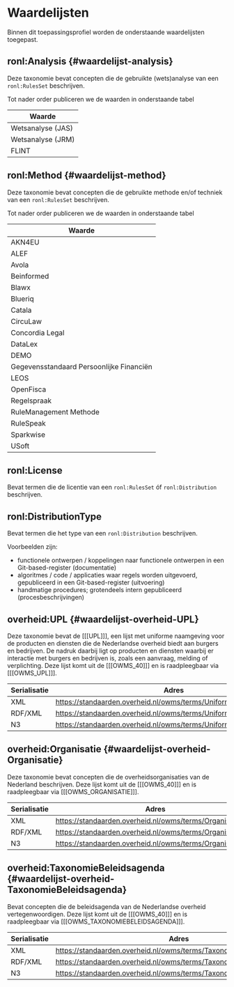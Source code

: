 # Waardelijsten

Binnen dit toepassingsprofiel worden de onderstaande waardelijsten toegepast.

## ronl:Analysis {#waardelijst-analysis}

Deze taxonomie bevat concepten die de gebruikte (wets)analyse van een `ronl:RulesSet` beschrijven.

Tot nader order publiceren we de waarden in onderstaande tabel

| Waarde            |
| ----------------- |
| Wetsanalyse (JAS) |
| Wetsanalyse (JRM) |
| FLINT             |

## ronl:Method {#waardelijst-method}

Deze taxonomie bevat concepten die de gebruikte methode en/of techniek van een `ronl:RulesSet` beschrijven.

Tot nader order publiceren we de waarden in onderstaande tabel

| Waarde                                   |
| ---------------------------------------- |
| AKN4EU                                   |
| ALEF                                     |
| Avola                                    |
| Beinformed                               |
| Blawx                                    |
| Blueriq                                  |
| Catala                                   |
| CircuLaw                                 |
| Concordia Legal                          |
| DataLex                                  |
| DEMO                                     |
| Gegevensstandaard Persoonlijke Financiën |
| LEOS                                     |
| OpenFisca                                |
| Regelspraak                              |
| RuleManagement Methode                   |
| RuleSpeak                                |
| Sparkwise                                |
| USoft                                    |

## ronl:License

Bevat termen die de licentie van een `ronl:RulesSet` óf `ronl:Distribution` beschrijven.

## ronl:DistributionType

Bevat termen die het type van een `ronl:Distribution` beschrijven.

Voorbeelden zijn:

- functionele ontwerpen / koppelingen naar functionele ontwerpen in een Git-based-register (documentatie)
- algoritmes / code / applicaties waar regels worden uitgevoerd, gepubliceerd in een Git-based-register (uitvoering)
- handmatige procedures; grotendeels intern gepubliceerd (procesbeschrijvingen)

## overheid:UPL {#waardelijst-overheid-UPL}

Deze taxonomie bevat de [[[UPL]]], een lijst met uniforme naamgeving voor de producten en diensten die de Nederlandse overheid biedt aan burgers en bedrijven. De nadruk daarbij ligt op producten en diensten waarbij er interactie met burgers en bedrijven is, zoals een aanvraag, melding of verplichting. Deze lijst komt uit de [[[OWMS_40]]] en is raadpleegbaar via [[[OWMS_UPL]]].

| Serialisatie | Adres                                                              |
| ------------ | ------------------------------------------------------------------ |
| XML          | https://standaarden.overheid.nl/owms/terms/UniformeProductnaam.xml |
| RDF/XML      | https://standaarden.overheid.nl/owms/terms/UniformeProductnaam.rdf |
| N3           | https://standaarden.overheid.nl/owms/terms/UniformeProductnaam.n3  |

## overheid:Organisatie {#waardelijst-overheid-Organisatie}

Deze taxonomie bevat concepten die de overheidsorganisaties van de Nederland beschrijven. Deze lijst komt uit de
[[[OWMS_40]]] en is raadpleegbaar via [[[OWMS_ORGANISATIE]]].

| Serialisatie | Adres                                                      |
| ------------ | ---------------------------------------------------------- |
| XML          | https://standaarden.overheid.nl/owms/terms/Organisatie.xml |
| RDF/XML      | https://standaarden.overheid.nl/owms/terms/Organisatie.rdf |
| N3           | https://standaarden.overheid.nl/owms/terms/Organisatie.n3  |

## overheid:TaxonomieBeleidsagenda {#waardelijst-overheid-TaxonomieBeleidsagenda}

Bevat concepten die de beleidsagenda van de Nederlandse overheid vertegenwoordigen. Deze lijst komt uit de
[[[OWMS_40]]] en is raadpleegbaar via [[[OWMS_TAXONOMIEBELEIDSAGENDA]]].

| Serialisatie | Adres                                                                 |
| ------------ | --------------------------------------------------------------------- |
| XML          | https://standaarden.overheid.nl/owms/terms/TaxonomieBeleidsagenda.xml |
| RDF/XML      | https://standaarden.overheid.nl/owms/terms/TaxonomieBeleidsagenda.rdf |
| N3           | https://standaarden.overheid.nl/owms/terms/TaxonomieBeleidsagenda.n3  |
